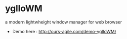 # yglloWM
a modern lightwheight window manager for web browser 

* Demo here : http://ours-agile.com/demo-yglloWM/
